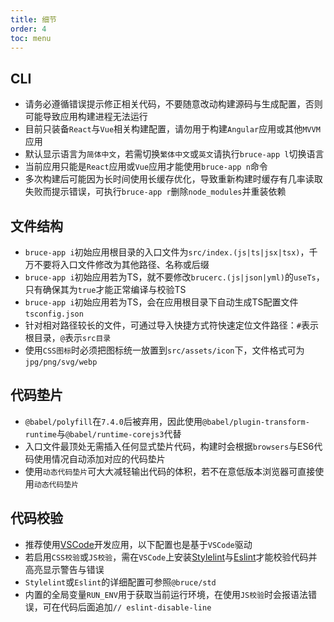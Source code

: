 ```yaml
---
title: 细节
order: 4
toc: menu
---
```


## CLI

- 请务必遵循错误提示修正相关代码，不要随意改动构建源码与生成配置，否则可能导致应用构建进程无法运行
- 目前只装备`React`与`Vue`相关构建配置，请勿用于构建`Angular`应用或其他`MVVM`应用
- 默认显示语言为`简体中文`，若需切换`繁体中文`或`英文`请执行`bruce-app l`切换语言
- 当前应用只能是`React`应用或`Vue`应用才能使用`bruce-app n`命令
- 多次构建后可能因为长时间使用长缓存优化，导致重新构建时缓存有几率读取失败而提示错误，可执行`bruce-app r`删除`node_modules`并重装依赖

## 文件结构

- `bruce-app i`初始应用根目录的入口文件为`src/index.(js|ts|jsx|tsx)`，千万不要将入口文件修改为其他路径、名称或后缀
- `bruce-app i`初始应用若为TS，就不要修改`brucerc.(js|json|yml)`的`useTs`，只有确保其为`true`才能正常编译与校验TS
- `bruce-app i`初始应用若为TS，会在应用根目录下自动生成TS配置文件`tsconfig.json`
- 针对相对路径较长的文件，可通过导入快捷方式符快速定位文件路径：`#`表示根目录，`@`表示`src目录`
- 使用`CSS图标`时必须把图标统一放置到`src/assets/icon`下，文件格式可为`jpg/png/svg/webp`

## 代码垫片

- `@babel/polyfill`在`7.4.0`后被弃用，因此使用`@babel/plugin-transform-runtime`与`@babel/runtime-corejs3`代替
- 入口文件最顶处无需插入任何显式垫片代码，构建时会根据`browsers`与ES6代码使用情况自动添加对应的代码垫片
- 使用`动态代码垫片`可大大减轻输出代码的体积，若不在意低版本浏览器可直接使用`动态代码垫片`

## 代码校验

- 推荐使用[VSCode](https://code.visualstudio.com)开发应用，以下配置也是基于`VSCode`驱动
- 若启用`CSS校验`或`JS校验`，需在`VSCode`上安装[Stylelint](https://marketplace.visualstudio.com/items?itemName=shinnn.stylelint)与[Eslint](https://marketplace.visualstudio.com/items?itemName=dbaeumer.vscode-eslint)才能校验代码并高亮显示警告与错误
- `Stylelint`或`Eslint`的详细配置可参照`@bruce/std`
- 内置的全局变量`RUN_ENV`用于获取当前运行环境，在使用`JS校验`时会报语法错误，可在代码后面追加`// eslint-disable-line`